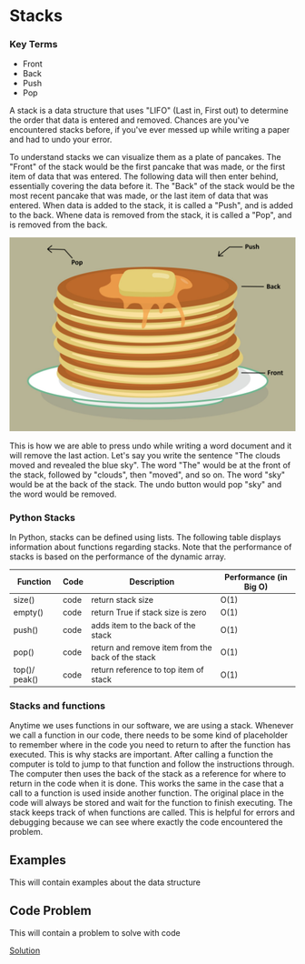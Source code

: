 # Stacks

### Key Terms

- Front
- Back
- Push
- Pop

A stack is a data structure that uses "LIFO" (Last in, First out) to determine the order that data is entered and removed.
Chances are you've encountered stacks before, if you've ever messed up while writing a paper and had to undo your error. 

To understand stacks we can visualize them as a plate of pancakes. 
The "Front" of the stack would be the first pancake that was made, or the first item of data that was entered. 
The following data will then enter behind, essentially covering the data before it. 
The "Back" of the stack would be the most recent pancake that was made, or the last item of data that was entered.
When data is added to the stack, it is called a "Push", and is added to the back.
Whene data is removed from the stack, it is called a "Pop", and is removed from the back.

![pancake_design](pancake-stack.png)


This is how we are able to press undo while writing a word document and it will remove the last action.
Let's say you write the sentence "The clouds moved and revealed the blue sky". The word "The" would be at the front of the stack, followed by "clouds", then "moved",
and so on. The word "sky" would be at the back of the stack. The undo button would pop "sky" and the word would be removed.

### Python Stacks

In Python, stacks can be defined using lists. The following table displays information about functions regarding stacks.
Note that the performance of stacks is based on the performance of the dynamic array.

| Function          | Code              | Description          | Performance (in Big O)          |
| ----------------- | ----------------- | -------------------- | --------------------- |
| size() | code | return stack size | O(1)  |
| empty() | code | return True if stack size is zero | O(1)  |
| push() | code | adds item to the back of the stack | O(1)  |
| pop() | code | return and remove item from the back of the stack | O(1)  |
| top()/ peak() | code | return reference to top item of stack | O(1)  |





### Stacks and functions

Anytime we uses functions in our software, we are using a stack. Whenever we call a function in our code, there needs to be some 
kind of placeholder to remember where in the code you need to return to after the function has executed. This is why stacks are important.
After calling a function the computer is told to jump to that function and follow the instructions through. The computer then uses the back
of the stack as a reference for where to return in the code when it is done.
This works the same in the case that a call to a function is used inside another function. The original place in the code will always be
stored and wait for the function to finish executing.
The stack keeps track of when functions are called. This is helpful for errors and debugging because we can see where exactly the code encountered the problem.



## Examples

This will contain examples about the data structure

## Code Problem

This will contain a problem to solve with code

[Solution](stack-solution.py)

